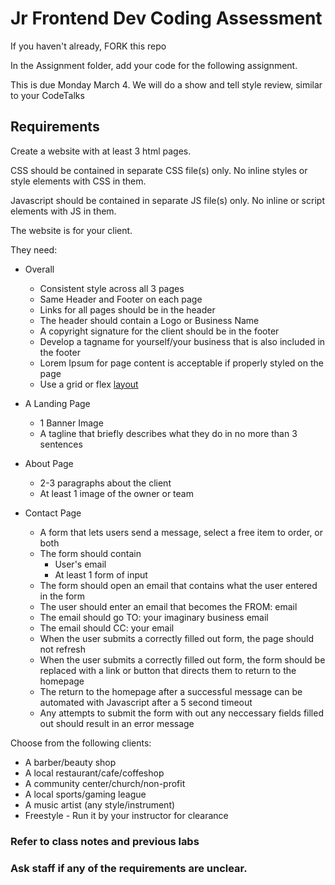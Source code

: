 # Jr Frontend Dev Coding Assessment

If you haven't already, FORK this repo

In the Assignment folder, add your code for the following assignment.

This is due Monday March 4. We will do a show and tell style review, similar to your CodeTalks

## Requirements

Create a website with at least 3 html pages.

CSS should be contained in separate CSS file(s) only. No inline styles or style elements with CSS in them.

Javascript should be contained in separate JS file(s) only. No inline or script elements with JS in them.

The website is for your client.

They need:

* Overall
    - Consistent style across all 3 pages
    - Same Header and Footer on each page
    - Links for all pages should be in the header
    - The header should contain a Logo or Business Name
    - A copyright signature for the client should be in the footer
    - Develop a tagname for yourself/your business that is also included in the footer
    - Lorem Ipsum for page content is acceptable if properly styled on the page
    - Use a grid or flex [layout](https://github.com/CodeCrew-CodeSchool/css-intro/tree/DJ's-Class)

* A Landing Page
    - 1 Banner Image
    - A tagline that briefly describes what they do in no more than 3 sentences

* About Page
    - 2-3 paragraphs about the client
    - At least 1 image of the owner or team

* Contact Page
    - A form that lets users send a message, select a free item to order, or both
    - The form should contain
        - User's email
        - At least 1 form of input
    - The form should open an email that contains what the user entered in the form
    - The user should enter an email that becomes the FROM: email
    - The email should go TO: your imaginary business email
    - The email should CC: your email
    - When the user submits a correctly filled out form, the page should not refresh
    - When the user submits a correctly filled out form, the form should be replaced with a link or button that directs them to return to the homepage
    - The return to the homepage after a successful message can be automated with Javascript after a 5 second timeout
    - Any attempts to submit the form with out any neccessary fields filled out should result in an error message

Choose from the following clients:

* A barber/beauty shop
* A local restaurant/cafe/coffeshop
* A community center/church/non-profit
* A local sports/gaming league
* A music artist (any style/instrument)
* Freestyle - Run it by your instructor for clearance


### Refer to class notes and previous labs
### Ask staff if any of the requirements are unclear.